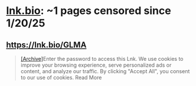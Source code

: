



# [lnk.bio](lnk.bio): ~1 pages censored since 1/20/25

## https://lnk.bio/GLMA


> [[Archive]](https://web.archive.org/web/20240000000000*/https://lnk.bio/GLMA)Enter the password to access this Lnk. We use cookies to improve your browsing experience, serve personalized ads or content, and analyze our traffic. By clicking "Accept All", you consent to our use of cookies. Read More